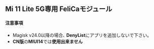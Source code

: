 ## Mi 11 Lite 5G専用 FeliCaモジュール

#### 注意事項
- Magisk v24.0以降の場合､ **DenyList**にアプリを追加しないで下さい｡
- **CN版**の**MIUI14**では**使用出来ません**
